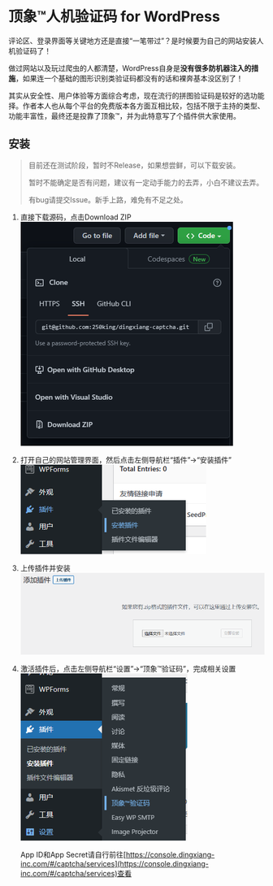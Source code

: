# 顶象™人机验证码 for WordPress
评论区、登录界面等关键地方还是直接“一笔带过”？是时候要为自己的网站安装人机验证码了！

做过网站以及玩过爬虫的人都清楚，WordPress自身是**没有很多防机器注入的措施**，如果连一个基础的图形识别类验证码都没有的话和裸奔基本没区别了！

其实从安全性、用户体验等方面综合考虑，现在流行的拼图验证码是较好的选功能择。作者本人也从每个平台的免费版本各方面互相比较，包括不限于主持的类型、功能丰富性，最终还是投靠了顶象™，并为此特意写了个插件供大家使用。
## 安装
> 目前还在测试阶段，暂时不Release，如果想尝鲜，可以下载安装。
> 
> 暂时不能确定是否有问题，建议有一定动手能力的去弄，小白不建议去弄。
> 
> 有bug请提交Issue。新手上路，难免有不足之处。

1. 直接下载源码，点击Download ZIP
    ![img.png](asset/image/1.png)
2. 打开自己的网站管理界面，然后点击左侧导航栏“插件”->“安装插件”
    ![img.png](asset/image/2.png)
3. 上传插件并安装
    ![img.png](asset/image/3.png)
4. 激活插件后，点击左侧导航栏“设置”->“顶象™验证码”，完成相关设置
    ![img.png](asset/image/4.png)

    App ID和App Secret请自行前往[https://console.dingxiang-inc.com/#/captcha/services](https://console.dingxiang-inc.com/#/captcha/services)查看